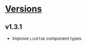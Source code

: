 # [Versions](https://github.com/Tracktor/design-system-tracktor/releases)

## v1.3.1
- Improve `LinkTab` component types
